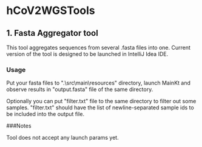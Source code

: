 # hCoV2WGSTools

## 1. Fasta Aggregator tool

This tool aggregates sequences from several .fasta files into one.
Current version of the tool is designed to be launched in IntelliJ Idea IDE.

### Usage

Put your fasta files to ".\src\main\resources" directory, launch MainKt and observe results in "output.fasta" file of the same directory.

Optionally you can put "filter.txt" file to the same directory to filter out some samples. 
"filter.txt" should have the list of newline-separated sample ids to be included into the output file.

###Notes

Tool does not accept any launch params yet.
